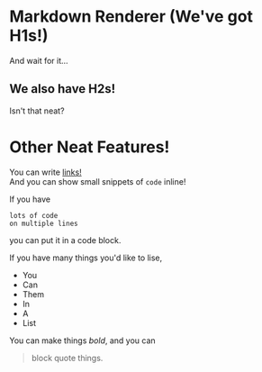 # Markdown Renderer (We've got H1s!)  
And wait for it...  
## We also have H2s!  
Isn't that neat?  

# Other Neat Features!  
You can write [links!](https://en.wikipedia.org/wiki/Epstein_didn%27t_kill_himself)  
And you can show small snippets of `code` inline!  

If you have
```
lots of code
on multiple lines
```
you can put it in a code block.

If you have many things you'd like to lise,
- You
- Can
- Them
- In
- A
- List

You can make things *bold*, and you can 
> block quote things.